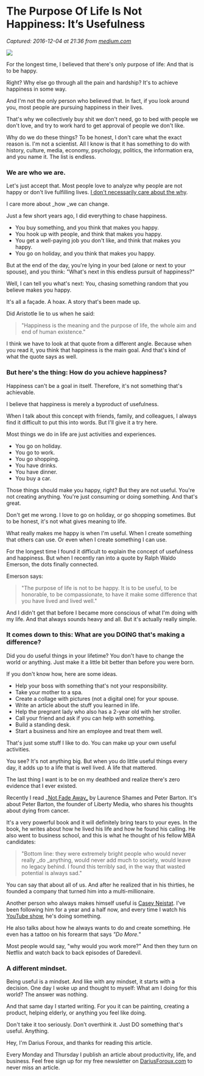 # The Purpose Of Life Is Not Happiness: It’s Usefulness

_Captured: 2016-12-04 at 21:36 from [medium.com](https://medium.com/art-of-practicality/the-purpose-of-life-is-not-happiness-its-usefulness-65064d0cdd59#.94hnv3gmi)_

![](https://cdn-images-1.medium.com/max/2000/1*9fzWVMAXu3dzEABSxPFYww.png)

For the longest time, I believed that there's only purpose of life: And that is to be happy.

Right? Why else go through all the pain and hardship? It's to achieve happiness in some way.

And I'm not the only person who believed that. In fact, if you look around you, most people are pursuing happiness in their lives.

That's why we collectively buy shit we don't need, go to bed with people we don't love, and try to work hard to get approval of people we don't like.

Why do we do these things? To be honest, I don't care what the exact reason is. I'm not a scientist. All I know is that it has something to do with history, culture, media, economy, psychology, politics, the information era, and you name it. The list is endless.

### We are who we are.

Let's just accept that. Most people love to analyze why people are not happy or don't live fulfilling lives. [I don't necessarily care about the why](http://dariusforoux.com/stop-asking-start-doing/).

I care more about _how _we can change.

Just a few short years ago, I did everything to chase happiness.

  * You buy something, and you think that makes you happy.
  * You hook up with people, and think that makes you happy.
  * You get a well-paying job you don't like, and think that makes you happy.
  * You go on holiday, and you think that makes you happy.

But at the end of the day, you're lying in your bed (alone or next to your spouse), and you think: "What's next in this endless pursuit of happiness?"

Well, I can tell you what's next: You, chasing something random that you believe makes you happy.

It's all a façade. A hoax. A story that's been made up.

Did Aristotle lie to us when he said:

> "Happiness is the meaning and the purpose of life, the whole aim and end of human existence."

I think we have to look at that quote from a different angle. Because when you read it, you think that happiness is the main goal. And that's kind of what the quote says as well.

### But here's the thing: How do you achieve happiness?

Happiness can't be a goal in itself. Therefore, it's not something that's achievable.

I believe that happiness is merely a byproduct of usefulness.

When I talk about this concept with friends, family, and colleagues, I always find it difficult to put this into words. But I'll give it a try here.

Most things we do in life are just activities and experiences.

  * You go on holiday.
  * You go to work.
  * You go shopping.
  * You have drinks.
  * You have dinner.
  * You buy a car.

Those things should make you happy, right? But they are not useful. You're not creating anything. You're just consuming or doing something. And that's great.

Don't get me wrong. I love to go on holiday, or go shopping sometimes. But to be honest, it's not what gives meaning to life.

What really makes me happy is when I'm useful. When I create something that others can use. Or even when I create something I can use.

For the longest time I found it difficult to explain the concept of usefulness and happiness. But when I recently ran into a quote by Ralph Waldo Emerson, the dots finally connected.

Emerson says:

> "The purpose of life is not to be happy. It is to be useful, to be honorable, to be compassionate, to have it make some difference that you have lived and lived well."

And I didn't get that before I became more conscious of what I'm doing with my life. And that always sounds heavy and all. But it's actually really simple.

### It comes down to this: What are you DOING that's making a difference?

Did you do useful things in your lifetime? You don't have to change the world or anything. Just make it a little bit better than before you were born.

If you don't know how, here are some ideas.

  * Help your boss with something that's not your responsibility.
  * Take your mother to a spa.
  * Create a collage with pictures (not a digital one) for your spouse.
  * Write an article about the stuff you learned in life.
  * Help the pregnant lady who also has a 2-year old with her stroller.
  * Call your friend and ask if you can help with something.
  * Build a standing desk.
  * Start a business and hire an employee and treat them well.

That's just some stuff I like to do. You can make up your own useful activities.

You see? It's not anything big. But when you do little useful things every day, it adds up to a life that is well lived. A life that mattered.

The last thing I want is to be on my deathbed and realize there's zero evidence that I ever existed.

Recently I read _[Not Fade Away_](https://www.amazon.com/gp/product/006073731X/ref=as_li_qf_sp_asin_il_tl?ie=UTF8&tag=dariusforoux-20&camp=1789&creative=9325&linkCode=as2&creativeASIN=006073731X&linkId=fefb8d5fec514785c27b79c594b9764b) by Laurence Shames and Peter Barton. It's about Peter Barton, the founder of Liberty Media, who shares his thoughts about dying from cancer.

It's a very powerful book and it will definitely bring tears to your eyes. In the book, he writes about how he lived his life and how he found his calling. He also went to business school, and this is what he thought of his fellow MBA candidates:

> "Bottom line: they were extremely bright people who would never really _do _anything, would never add much to society, would leave no legacy behind. I found this terribly sad, in the way that wasted potential is always sad."

You can say that about all of us. And after he realized that in his thirties, he founded a company that turned him into a multi-millionaire.

Another person who always makes himself useful is [Casey Neistat](https://medium.com/u/cb3bf029673b). I've been following him for a year and a half now, and every time I watch his[ YouTube show](https://www.youtube.com/user/caseyneistat), he's doing something.

He also talks about how he always wants to do and create something. He even has a tattoo on his forearm that says _"Do More."_

Most people would say, "why would you work more?" And then they turn on Netflix and watch back to back episodes of Daredevil.

### A different mindset.

Being useful is a mindset. And like with any mindset, it starts with a decision. One day I woke up and thought to myself: What am I doing for this world? The answer was nothing.

And that same day I started writing. For you it can be painting, creating a product, helping elderly, or anything you feel like doing.

Don't take it too seriously. Don't overthink it. Just DO something that's useful. Anything.

Hey, I'm Darius Foroux, and thanks for reading this article.

Every Monday and Thursday I publish an article about productivity, life, and business. Feel free sign up for my free newsletter on [DariusForoux.com](http://dariusforoux.com) to never miss an article.
